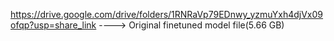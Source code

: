 https://drive.google.com/drive/folders/1RNRaVp79EDnwy_yzmuYxh4djVx09ofqp?usp=share_link ----> Original finetuned model file(5.66 GB)
